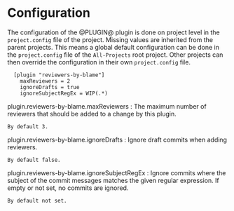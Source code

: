 Configuration
=============

The configuration of the @PLUGIN@ plugin is done on project level in
the `project.config` file of the project. Missing values are inherited
from the parent projects. This means a global default configuration can
be done in the `project.config` file of the `All-Projects` root project.
Other projects can then override the configuration in their own
`project.config` file.

```
  [plugin "reviewers-by-blame"]
    maxReviewers = 2
    ignoreDrafts = true
    ignoreSubjectRegEx = WIP(.*)
```

plugin.reviewers-by-blame.maxReviewers
:	The maximum number of reviewers that should be added to a change by
	this plugin.

	By default 3.


plugin.reviewers-by-blame.ignoreDrafts
:	Ignore draft commits when adding reviewers.

	By default false.


plugin.reviewers-by-blame.ignoreSubjectRegEx
:	Ignore commits where the subject of the commit messages matches
	the given regular expression. If empty or not set, no commits are ignored.

	By default not set.